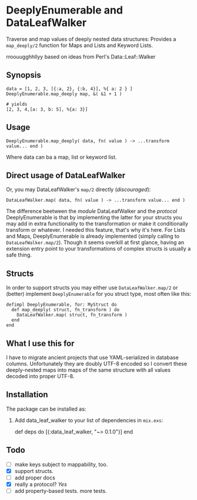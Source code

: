 # DeeplyEnumerable and DataLeafWalker

Traverse and map values of deeply nested data structures: Provides a
`map_deeply/2` function for Maps and Lists and Keyword Lists.

rroouugghhllyy based on ideas from Perl's Data::Leaf::Walker

## Synopsis

```elxir
data = [1, 2, 3, [{:a, 2}, {:b, 4}], %{ a: 2 } ]
DeeplyEnumerable.map_deeply map, &( &1 + 1 )

# yields
[2, 3, 4,[a: 3, b: 5], %{a: 3}]
```

## Usage

```elxir
DeeplyEnumerable.map_deeply( data, fn( value ) -> ...transform value... end )
```

Where data can ba a map, list or keyword list.

## Direct usage of DataLeafWalker

Or, you may DataLeafWalker's `map/2` directly (_discouraged_):

```elxir
DataLeafWalker.map( data, fn( value ) -> ...transform value... end )
```

The difference beetween the _module_ DataLeafWalker and the _protocol_
DeeplyEnumerable is that by implementing the latter for your structs
you may add in extra functionality to the transformation or make it
conditionally transform or whatever. I needed this feature, that's why
it's here. For Lists and Maps, DeeplyEnumerable is already implemented
(simply calling to `DataLeafWalker.map/2`). Though it seems overkill
at first glance, having an extension entry point to your
transformations of complex structs is usually a safe thing.

## Structs

In order to support structs you may either use `DataLeafWalker.map/2`
or (better) implement `DeeplyEnumerable` for you struct type, most
often like this:

```elxir
defimpl DeeplyEnumerable, for: MyStruct do
  def map_deeply( struct, fn_transform ) do
    DataLeafWalker.map( struct, fn_transform )
  end
end
```

## What I use this for

I have to migrate ancient projects that use YAML-serialized in database columns.
Unfortunately they are doubly UTF-8 encoded so I convert these deeply-nested
maps into maps of the same structure with all values decoded into proper UTF-8.

## Installation

The package can be installed as:

  1. Add data_leaf_walker to your list of dependencies in `mix.exs`:

        def deps do
          [{:data_leaf_walker, "~> 0.1.0"}]
        end

## Todo

 - [ ] make keys subject to mappability, too.
 - [x] support structs.
 - [ ] add proper docs
 - [x] really a protocol? _Yes_
 - [ ] add property-based tests. more tests.
